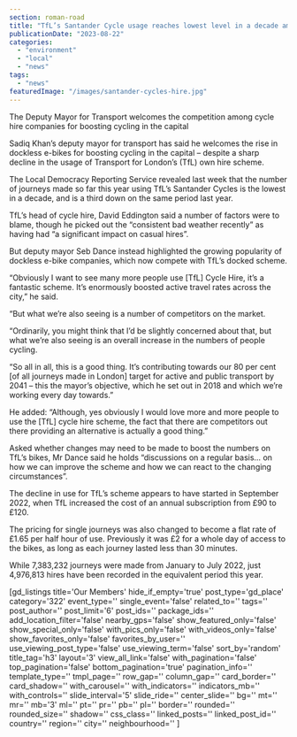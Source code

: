```yaml
---
section: roman-road
title: "TfL’s Santander Cycle usage reaches lowest level in a decade amid growing popularity of dockless e-bikes"
publicationDate: "2023-08-22"
categories: 
  - "environment"
  - "local"
  - "news"
tags: 
  - "news"
featuredImage: "/images/santander-cycles-hire.jpg"
---
```


The Deputy Mayor for Transport welcomes the competition among cycle hire companies for boosting cycling in the capital

Sadiq Khan’s deputy mayor for transport has said he welcomes the rise in dockless e-bikes for boosting cycling in the capital – despite a sharp decline in the usage of Transport for London’s (TfL) own hire scheme.

The Local Democracy Reporting Service revealed last week that the number of journeys made so far this year using TfL’s Santander Cycles is the lowest in a decade, and is a third down on the same period last year.

TfL’s head of cycle hire, David Eddington said a number of factors were to blame, though he picked out the “consistent bad weather recently” as having had “a significant impact on casual hires”.

But deputy mayor Seb Dance instead highlighted the growing popularity of dockless e-bike companies, which now compete with TfL’s docked scheme.

“Obviously I want to see many more people use \[TfL\] Cycle Hire, it’s a fantastic scheme. It’s enormously boosted active travel rates across the city,” he said.

“But what we’re also seeing is a number of competitors on the market.

“Ordinarily, you might think that I’d be slightly concerned about that, but what we’re also seeing is an overall increase in the numbers of people cycling.

“So all in all, this is a good thing. It’s contributing towards our 80 per cent \[of all journeys made in London\] target for active and public transport by 2041 – this the mayor’s objective, which he set out in 2018 and which we’re working every day towards.”

He added: “Although, yes obviously I would love more and more people to use the \[TfL\] cycle hire scheme, the fact that there are competitors out there providing an alternative is actually a good thing.”

Asked whether changes may need to be made to boost the numbers on TfL’s bikes, Mr Dance said he holds “discussions on a regular basis… on how we can improve the scheme and how we can react to the changing circumstances”.

The decline in use for TfL’s scheme appears to have started in September 2022, when TfL increased the cost of an annual subscription from £90 to £120.

The pricing for single journeys was also changed to become a flat rate of £1.65 per half hour of use. Previously it was £2 for a whole day of access to the bikes, as long as each journey lasted less than 30 minutes.

While 7,383,232 journeys were made from January to July 2022, just 4,976,813 hires have been recorded in the equivalent period this year.

\[gd\_listings title='Our Members' hide\_if\_empty='true' post\_type='gd\_place' category='322' event\_type='' single\_event='false' related\_to='' tags='' post\_author='' post\_limit='6' post\_ids='' package\_ids='' add\_location\_filter='false' nearby\_gps='false' show\_featured\_only='false' show\_special\_only='false' with\_pics\_only='false' with\_videos\_only='false' show\_favorites\_only='false' favorites\_by\_user='' use\_viewing\_post\_type='false' use\_viewing\_term='false' sort\_by='random' title\_tag='h3' layout='3' view\_all\_link='false' with\_pagination='false' top\_pagination='false' bottom\_pagination='true' pagination\_info='' template\_type='' tmpl\_page='' row\_gap='' column\_gap='' card\_border='' card\_shadow='' with\_carousel='' with\_indicators='' indicators\_mb='' with\_controls='' slide\_interval='5' slide\_ride='' center\_slide='' bg='' mt='' mr='' mb='3' ml='' pt='' pr='' pb='' pl='' border='' rounded='' rounded\_size='' shadow='' css\_class='' linked\_posts='' linked\_post\_id='' country='' region='' city='' neighbourhood='' \]
